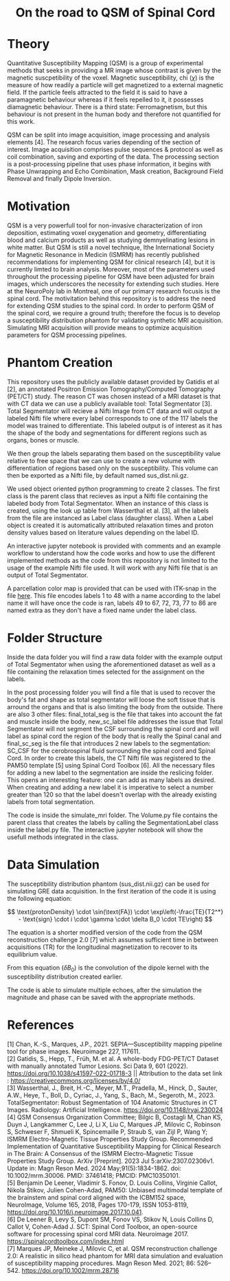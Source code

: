 # <div align="center">**On the road to QSM of Spinal Cord**</div>

# Theory 

Quantitative Susceptibility Mapping (QSM) is a group of experimental methods that seeks in providing a MR image whose contrast is given by the magnetic suscpetibility of the voxel. Magnetic susceptibility, chi ($\chi$) is the measure of how readily a particle will get magnetized to a external magnetic field. If the particle feels attracted to the field it is said to have a paramagnetic behaviour whereas if it feels repelled to it, it possesses diamagnetic behaviour. There is a third state: Ferromagnetism, but this behaviour is not present in the human body and therefore not quantified for this work.

QSM can be split into image acquisition, image processing and analysis elements [4]. The research focus varies depending of the section of interest. Image acquisition comprises pulse sequences & protocol as well as coil combination, saving and exporting of the data. The processing section is a post-processing pipeline that uses phase information, it begins with Phase Unwrapping and Echo Combination, Mask creation, Background Field Removal and finally Dipole Inversion. 


# Motivation

QSM is a very powerfull tool for non-invasive characterization of iron deposition, estimating voxel oxygenation and geometry, differentiating blood and calcium products as well as studying demnyelinating lesions in white matter. But QSM is still a novel technique, Ithe International Society for Magnetic Resonance in Medicin (ISMRM) has recently published recommendations for implementing QSM for clinical research [4], but it is currently limted to brain analysis. Moreover, most of the parameters used throughout the processing pipeline for QSM have been adjusted for brain images, which underscores the necessity for extending such studies. Here at the NeuroPoly lab in Montreal, one of our primary research focusis is the spinal cord. The motivitation behind this repository is to address the need for extending QSM studies to the spinal cord. In order to perform QSM of the spinal cord, we require a ground truth; therefore the focus is to develop a susceptibility distribution phantom for validating synthetic MRI acquisition. Simulating MRI acquisition will provide means to optimize acquisition parameters for QSM processing pipelines.

# Phantom Creation

This repository uses the publicly available dataset provided by Gatidis et al [2], an annotated Positron Emission Tomography/Computed Tomography (PET/CT) study. The reason CT was chosen instead of a MRI dataset is that with CT data we can use a publicly available tool: Total Segmentator [3]. Total Segmentator will recieve a Nifti Image from CT data and will output a labeled Nifti file where every label corresponds to one of the 117 labels the model was trained to differentiate. This labeled output is of interest as it has the shape of the body and segmentations for different regions such as organs, bones or muscle.

We then group the labels separating them based on the susceptibility value relative to free space that we can use to create a new volume with differentiation of regions based only on the susceptibility. This volume can then be exported as a Nifti file, by default named sus_dist.nii.gz.

We used object oriented python programming to create 2 classes. The first class is the parent class that recieves as input a Nifti file containing the labeled body from Total Segmentator. When an instance of this class is created, using the look up table from Wasserthal et al. [3], all the labels from the file are instanced as Label class (daughter class). When a Label object is created it is automatically attributed relaxation times and proton density values based on literature values depending on the label ID.

An interactive jupyter notebook is provided with comments and an example workflow to understand how the code works and how to use the different implemented methods as the code from this repository is not limited to the usage of the example Nifti file used. It will work with any Nifti file that is an output of Total Segmentator. 

A parcellation color map is provided that can be used with ITK-snap in the file [here](parcellation_itk.txt). This file encodes labels 1 to 48 with a name according to the label name it will have once the code is ran, labels 49 to 67, 72, 73, 77 to 86 are named extra as they don't have a fixed name under the label class.

# Folder Structure

Inside the data folder you will find a raw data folder with the example output of Total Segmentator when using the aforementioned dataset as well as a file containing the relaxation times selected for the assignment on the labels.
 
In the post processing folder you will find a file that is used to recover the body's fat and shape as total segmentator will loose the soft tissue that is arround the organs and that is also limiting the body from the outside. There are also 3 other files: final_total_seg is the file that takes into account the fat and muscle inside the body, new_sc_label file addresses the issue that Total Segmentator will not segment the CSF surrounding the spinal cord and will label as spinal cord the region of the body that is really the Spinal canal and final_sc_seg is the file that introduces 2 new labels to the segmentation: SC_CSF for the cerobrospinal fluid surrounding the spinal cord and Spinal Cord. In order to create this labels, the CT Nifti file was registered to the PAM50 template [5] using Spinal Cord Toolbox [6]. All the necessary files for adding a new label to the segmentation are inside the reslicing folder. This opens an interesting feature: one can add as many labels as desired. When creating and adding a new label it is imperative to select a number greater than 120 so that the label doesn't overlap with the already existing labels from total segmentation. 

The code is inside the simulate_mri folder. The Volume.py file contains the parent class that creates the labels by calling the SegmentationLabel class inside the label.py file. The interactive jupyter notebook will show the usefull methods integrated in the class.

# Data Simulation

The susceptibility distribution phantom (sus_dist.nii.gz) can be used for simulating GRE data acquisition. In the first iteration of the code it is using the following equation:

$$ \text{protonDensity} \cdot \sin(\text{FA}) \cdot \exp\left(-\frac{TE}{T2^*} - \text{sign} \cdot i \cdot \gamma \cdot \delta B_0 \cdot TE\right) $$

The equation is a shorter modified version of the code from the QSM reconstruction challenge 2.0 [7] which assumes sufficient time in between acquisitions (TR) for the longitudinal magnetization to recover to its equilibrium value.

From this equation ($\delta B_0$) is the convolution of the dipole kernel with the susceptibility distribution created earlier.

The code is able to simulate multiple echoes, after the simulation the magnitude and phase can be saved with the appropriate methods.



# References
[1] Chan, K.-S., Marques, J.P., 2021. SEPIA—Susceptibility mapping 
pipeline tool for phase images. Neuroimage 227, 117611. </br>
[2] Gatidis, S., Hepp, T., Früh, M. et al. A whole-body FDG-PET/CT Dataset with manually annotated Tumor Lesions. Sci Data 9, 601 (2022). https://doi.org/10.1038/s41597-022-01718-3 || Attribution to the data set link : https://creativecommons.org/licenses/by/4.0/ </br>
[3] Wasserthal, J., Breit, H.-C., Meyer, M.T., Pradella, M., Hinck, D., Sauter, A.W., Heye, T., Boll, D., Cyriac, J., Yang, S., Bach, M., Segeroth, M., 2023. TotalSegmentator: Robust Segmentation of 104 Anatomic Structures in CT Images. Radiology: Artificial Intelligence. https://doi.org/10.1148/ryai.230024 </br>
[4] QSM Consensus Organization Committee; Bilgic B, Costagli M, Chan KS, Duyn J, Langkammer C, Lee J, Li X, Liu C, Marques JP, Milovic C, Robinson S, Schweser F, Shmueli K, Spincemaille P, Straub S, van Zijl P, Wang Y; ISMRM Electro-Magnetic Tissue Properties Study Group. Recommended Implementation of Quantitative Susceptibility Mapping for Clinical Research in The Brain: A Consensus of the ISMRM Electro-Magnetic Tissue Properties Study Group. ArXiv [Preprint]. 2023 Jul 5:arXiv:2307.02306v1. Update in: Magn Reson Med. 2024 May;91(5):1834-1862. doi: 10.1002/mrm.30006. PMID: 37461418; PMCID: PMC10350101. </br>
[5] Benjamin De Leener, Vladimir S. Fonov, D. Louis Collins, Virginie Callot, Nikola Stikov, Julien Cohen-Adad, PAM50: Unbiased multimodal template of the brainstem and spinal cord aligned with the ICBM152 space, NeuroImage, Volume 165, 2018, Pages 170-179, ISSN 1053-8119, https://doi.org/10.1016/j.neuroimage.2017.10.041. </br>
[6] De Leener B, Levy S, Dupont SM, Fonov VS, Stikov N, Louis Collins D, Callot V, Cohen-Adad J. SCT: Spinal Cord Toolbox, an open-source software for processing spinal cord MRI data. Neuroimage 2017. https://spinalcordtoolbox.com/index.html </br>
[7] Marques JP, Meineke J, Milovic C, et al. QSM reconstruction challenge 2.0: A realistic in silico head phantom for MRI data simulation and evaluation of susceptibility mapping procedures. Magn Reson Med. 2021; 86: 526–542. https://doi.org/10.1002/mrm.28716 </br>